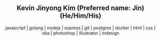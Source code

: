 <h2 align="center">Kevin Jinyong Kim (Preferred name: Jin) (He/Him/His) </h2>

<p align="center">javascript | golang | nodejs | express | git | postgres | docker | html | css | vba | photoshop | illustrator | indesign</p>

